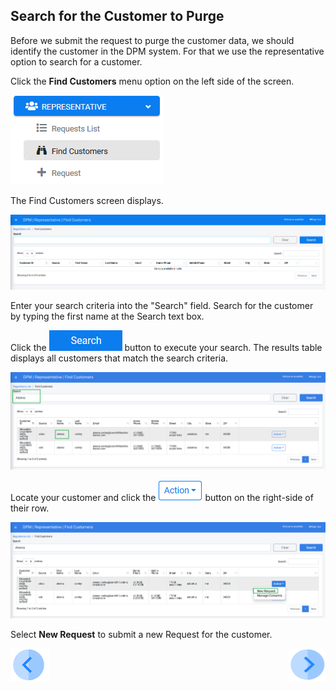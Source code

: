 ## Search for the Customer to Purge

Before we submit the request to purge the customer data, we should identify the customer in the DPM system. For that we use the representative option to search for a customer. 

Click the **Find Customers** menu option on the left side of the screen. 

 ![image](../images/06_Purging_Representative_FindCustomers_Menu.png)

The Find Customers screen displays.

![image](../images/06_Purging_Representative_FindCustomers.png)

Enter your search criteria into the "Search" field. Search for the customer by typing the first name at the Search text box. 

Click the ![image](../images/06_Purging_Representative_Search.png) button to execute your search. The results table displays all customers that match the search criteria.

![image](../images/06_Purging_Search_Customer.png)

Locate your customer and click the ![image](../images/06_Purging_Representative_Action.png) button on the right-side of their row. 

![image](../images/06_Purging_Submit_Request_from_Search.png)

Select **New Request** to submit a new Request for the customer.





[![Previous](../images/Previous.png)]( 03_02_Purging_Login.md)[<img align="right" width="60" height="54" src="../images/Next.png">](03_03_Purging_search_customer_to_Purge.md)
